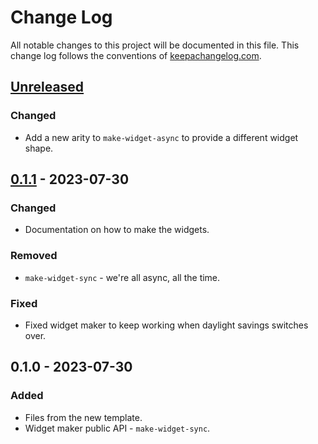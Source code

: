 # Change Log
All notable changes to this project will be documented in this file. This change log follows the conventions of [keepachangelog.com](http://keepachangelog.com/).

## [Unreleased]
### Changed
- Add a new arity to `make-widget-async` to provide a different widget shape.

## [0.1.1] - 2023-07-30
### Changed
- Documentation on how to make the widgets.

### Removed
- `make-widget-sync` - we're all async, all the time.

### Fixed
- Fixed widget maker to keep working when daylight savings switches over.

## 0.1.0 - 2023-07-30
### Added
- Files from the new template.
- Widget maker public API - `make-widget-sync`.

[Unreleased]: https://sourcehost.site/your-name/algorithms/compare/0.1.1...HEAD
[0.1.1]: https://sourcehost.site/your-name/algorithms/compare/0.1.0...0.1.1
